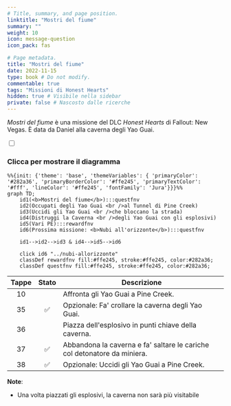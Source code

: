 ```yaml
---
# Title, summary, and page position.
linktitle: "Mostri del fiume"
summary: ""
weight: 10
icon: message-question
icon_pack: fas

# Page metadata.
title: "Mostri del fiume"
date: 2022-11-15
type: book # Do not modify.
commentable: true
tags: "Missioni di Honest Hearts"
hidden: true # Visibile nella sidebar
private: false # Nascosto dalle ricerche
---
```


<div class="fnv">


*Mostri del fiume* è una missione del DLC *Honest Hearts* di Fallout: New Vegas. È data da Daniel alla caverna degli Yao Guai.


<section class="chart-collapse">
<input type="checkbox" name="collapse2" id="handle2">
<h3 class="handle">
<label for="handle2">Clicca per mostrare il diagramma</label>
</h3>
<div class="content">

```mermaid
%%{init: {'theme': 'base', 'themeVariables': { 'primaryColor': '#282a36', 'primaryBorderColor': '#ffe245', 'primaryTextColor': '#fff', 'lineColor': '#ffe245', 'fontFamily': 'Jura'}}}%%
graph TD;
    id1(<b>Mostri del fiume</b>):::questfnv
    id2(Occupati degli Yao Guai <br />al Tunnel di Pine Creek)
    id3(Uccidi gli Yao Guai <br />che bloccano la strada)
    id4(Distruggi la Caverna <br />degli Yao Guai con gli esplosivi)
    id5(Vari PE):::rewardfnv
    id6(Prossima missione: <b>Nubi all'orizzonte</b>):::questfnv

    id1-->id2-->id3 & id4-->id5-->id6
    
    click id6 "../nubi-allorizzonte"
    classDef rewardfnv fill:#ffe245, stroke:#ffe245, color:#282a36;
    classDef questfnv fill:#ffe245, stroke:#ffe245, color:#282a36;
```

</div>
</section>

| Tappe |       Stato        | Descrizione |
|:-----:|:------------------:| ----------- |
|                           10                          |            | Affronta gli Yao Guai a Pine Creek.                                                                                                                                         |
|                           35                          | :white_check_mark: | Opzionale: Fa' crollare la caverna degli Yao Guai.                                                                                                                          |
|                           36                          |            | Piazza dell'esplosivo in punti chiave della caverna.                                                                                                                        |
|                           37                          | :white_check_mark: | Abbandona la caverna e fa' saltare le cariche col detonatore da miniera.                                                                                                    |
|                           38                          | :white_check_mark: | Opzionale: Uccidi gli Yao Guai a Pine Creek.                                                                                                                                |






**Note**:
- Una volta piazzati gli esplosivi, la caverna non sarà più visitabile


</div>


